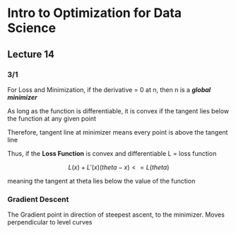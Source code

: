 # Intro to Optimization for Data Science
## Lecture 14
### 3/1

For Loss and Minimization, if the derivative = 0 at n, then n is a ***global minimizer***

As long as the function is differentiable, it is convex if the tangent lies below the function at any given point 

Therefore, tangent line at minimizer means every point is above the tangent line 

Thus, if the **Loss Function** is convex and differentiable
L = loss function

$$L(x) + L'(x)(theta - x) <= L(theta)$$

meaning the tangent at theta lies below the value of the function 

### Gradient Descent 
The Gradient point in direction of steepest ascent, to the minimizer. Moves perpendicular to level curves 

